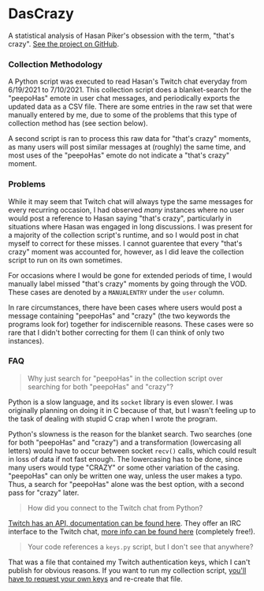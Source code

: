# DasCrazy

A statistical analysis of Hasan Piker's obsession with the term, "that's crazy". [See the project on GitHub](https://github.com/braedynl/DasCrazy).

### Collection Methodology

A Python script was executed to read Hasan's Twitch chat everyday from 6/19/2021 to 7/10/2021. This collection script does a blanket-search for the "peepoHas" emote in user chat messages, and periodically exports the updated data as a CSV file. There are some entries in the raw set that were manually entered by me, due to some of the problems that this type of collection method has (see section below).

A second script is ran to process this raw data for "that's crazy" moments, as many users will post similar messages at (roughly) the same time, and most uses of the "peepoHas" emote do not indicate a "that's crazy" moment.

### Problems

While it may seem that Twitch chat will always type the same messages for every recurring occasion, I had observed _many_ instances where no user would post a reference to Hasan saying "that's crazy", particularly in situations where Hasan was engaged in long discussions. I was present for a majority of the collection script's runtime, and so I would post in chat myself to correct for these misses. I cannot guarentee that every "that's crazy" moment was accounted for, however, as I did leave the collection script to run on its own sometimes.

For occasions where I would be gone for extended periods of time, I would manually label missed "that's crazy" moments by going through the VOD. These cases are denoted by a `MANUALENTRY` under the `user` column.

In rare circumstances, there have been cases where users would post a message containing "peepoHas" and "crazy" (the two keywords the programs look for) together for indiscernible reasons. These cases were so rare that I didn't bother correcting for them (I can think of only two instances).

### FAQ

> Why just search for "peepoHas" in the collection script over searching for both "peepoHas" and "crazy"?

Python is a slow language, and its `socket` library is even slower. I was originally planning on doing it in C because of that, but I wasn't feeling up to the task of dealing with stupid C crap when I wrote the program.

Python's slowness is the reason for the blanket search. Two searches (one for both "peepoHas" and "crazy") and a transformation (lowercasing all letters) would have to occur between socket `recv()` calls, which could result in loss of data if not fast enough. The lowercasing has to be done, since many users would type "CRAZY" or some other variation of the casing. "peepoHas" can only be written one way, unless the user makes a typo. Thus, a search for "peepoHas" alone was the best option, with a second pass for "crazy" later.

> How did you connect to the Twitch chat from Python?

[Twitch has an API, documentation can be found here](https://dev.twitch.tv/docs/). They offer an IRC interface to the Twitch chat, [more info can be found here](https://dev.twitch.tv/docs/irc/guide) (completely free!).

> Your code references a `keys.py` script, but I don't see that anywhere?

That was a file that contained my Twitch authentication keys, which I can't publish for obvious reasons. If you want to run my collection script, [you'll have to request your own keys](https://dev.twitch.tv/docs/authentication) and re-create that file.
